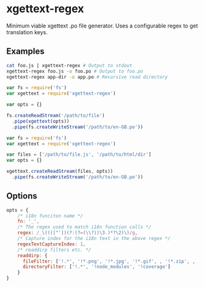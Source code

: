 # xgettext-regex

Minimum viable xgettext .po file generator. Uses a configurable regex to get translation keys.

## Examples

```sh
cat foo.js | xgettext-regex # Output to stdout
xgettext-regex foo.js -o foo.po # Output to foo.po
xgettext-regex app-dir -o app.po # Recursive read directory
```

```js
var fs = require('fs')
var xgettext = require('xgettext-regex')

var opts = {}

fs.createReadStream('/path/to/file')
  .pipe(xgettext(opts))
  .pipe(fs.createWriteStream('/path/to/en-GB.po'))
```

```js
var fs = require('fs')
var xgettext = require('xgettext-regex')

var files = ['/path/to/file.js', '/path/to/html/dir']
var opts = {}

xgettext.createReadStream(files, opts))
  .pipe(fs.createWriteStream('/path/to/en-GB.po'))
```

## Options

```js
opts = {
    /* i18n funciton name */
    fn: '_',
    /* The regex used to match i18n function calls */
    regex: /_\(((["'])(?:(?=(\\?))\3.)*?\2)\)/g,
    /* Capture index for the i18n text in the above regex */
    regexTextCaptureIndex: 1,
    /* readdirp filters etc. */
    readdirp: {
      fileFilter: ['!.*', '!*.png', '!*.jpg', '!*.gif', , '!*.zip', , '!*.gz'],
      directoryFilter: ['!.*', '!node_modules', '!coverage']
    }
}
```